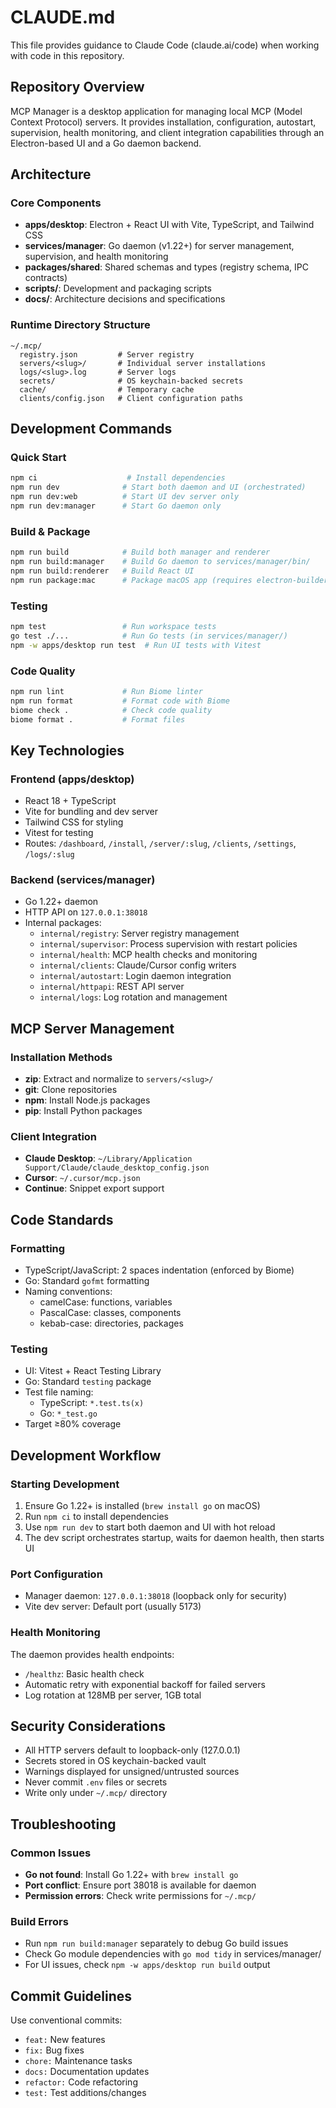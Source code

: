 # CLAUDE.md

This file provides guidance to Claude Code (claude.ai/code) when working with code in this repository.

## Repository Overview

MCP Manager is a desktop application for managing local MCP (Model Context Protocol) servers. It provides installation, configuration, autostart, supervision, health monitoring, and client integration capabilities through an Electron-based UI and a Go daemon backend.

## Architecture

### Core Components
- **apps/desktop**: Electron + React UI with Vite, TypeScript, and Tailwind CSS
- **services/manager**: Go daemon (v1.22+) for server management, supervision, and health monitoring
- **packages/shared**: Shared schemas and types (registry schema, IPC contracts)
- **scripts/**: Development and packaging scripts
- **docs/**: Architecture decisions and specifications

### Runtime Directory Structure
```
~/.mcp/
  registry.json         # Server registry
  servers/<slug>/       # Individual server installations
  logs/<slug>.log       # Server logs
  secrets/              # OS keychain-backed secrets
  cache/                # Temporary cache
  clients/config.json   # Client configuration paths
```

## Development Commands

### Quick Start
```bash
npm ci                    # Install dependencies
npm run dev              # Start both daemon and UI (orchestrated)
npm run dev:web          # Start UI dev server only
npm run dev:manager      # Start Go daemon only
```

### Build & Package
```bash
npm run build            # Build both manager and renderer
npm run build:manager    # Build Go daemon to services/manager/bin/
npm run build:renderer   # Build React UI
npm run package:mac      # Package macOS app (requires electron-builder)
```

### Testing
```bash
npm test                 # Run workspace tests
go test ./...            # Run Go tests (in services/manager/)
npm -w apps/desktop run test  # Run UI tests with Vitest
```

### Code Quality
```bash
npm run lint             # Run Biome linter
npm run format           # Format code with Biome
biome check .            # Check code quality
biome format .           # Format files
```

## Key Technologies

### Frontend (apps/desktop)
- React 18 + TypeScript
- Vite for bundling and dev server
- Tailwind CSS for styling
- Vitest for testing
- Routes: `/dashboard`, `/install`, `/server/:slug`, `/clients`, `/settings`, `/logs/:slug`

### Backend (services/manager)
- Go 1.22+ daemon
- HTTP API on `127.0.0.1:38018`
- Internal packages:
  - `internal/registry`: Server registry management
  - `internal/supervisor`: Process supervision with restart policies
  - `internal/health`: MCP health checks and monitoring
  - `internal/clients`: Claude/Cursor config writers
  - `internal/autostart`: Login daemon integration
  - `internal/httpapi`: REST API server
  - `internal/logs`: Log rotation and management

## MCP Server Management

### Installation Methods
- **zip**: Extract and normalize to `servers/<slug>/`
- **git**: Clone repositories
- **npm**: Install Node.js packages
- **pip**: Install Python packages

### Client Integration
- **Claude Desktop**: `~/Library/Application Support/Claude/claude_desktop_config.json`
- **Cursor**: `~/.cursor/mcp.json`
- **Continue**: Snippet export support

## Code Standards

### Formatting
- TypeScript/JavaScript: 2 spaces indentation (enforced by Biome)
- Go: Standard `gofmt` formatting
- Naming conventions:
  - camelCase: functions, variables
  - PascalCase: classes, components
  - kebab-case: directories, packages

### Testing
- UI: Vitest + React Testing Library
- Go: Standard `testing` package
- Test file naming:
  - TypeScript: `*.test.ts(x)`
  - Go: `*_test.go`
- Target ≥80% coverage

## Development Workflow

### Starting Development
1. Ensure Go 1.22+ is installed (`brew install go` on macOS)
2. Run `npm ci` to install dependencies
3. Use `npm run dev` to start both daemon and UI with hot reload
4. The dev script orchestrates startup, waits for daemon health, then starts UI

### Port Configuration
- Manager daemon: `127.0.0.1:38018` (loopback only for security)
- Vite dev server: Default port (usually 5173)

### Health Monitoring
The daemon provides health endpoints:
- `/healthz`: Basic health check
- Automatic retry with exponential backoff for failed servers
- Log rotation at 128MB per server, 1GB total

## Security Considerations
- All HTTP servers default to loopback-only (127.0.0.1)
- Secrets stored in OS keychain-backed vault
- Warnings displayed for unsigned/untrusted sources
- Never commit `.env` files or secrets
- Write only under `~/.mcp/` directory

## Troubleshooting

### Common Issues
- **Go not found**: Install Go 1.22+ with `brew install go`
- **Port conflict**: Ensure port 38018 is available for daemon
- **Permission errors**: Check write permissions for `~/.mcp/`

### Build Errors
- Run `npm run build:manager` separately to debug Go build issues
- Check Go module dependencies with `go mod tidy` in services/manager/
- For UI issues, check `npm -w apps/desktop run build` output

## Commit Guidelines
Use conventional commits:
- `feat:` New features
- `fix:` Bug fixes
- `chore:` Maintenance tasks
- `docs:` Documentation updates
- `refactor:` Code refactoring
- `test:` Test additions/changes